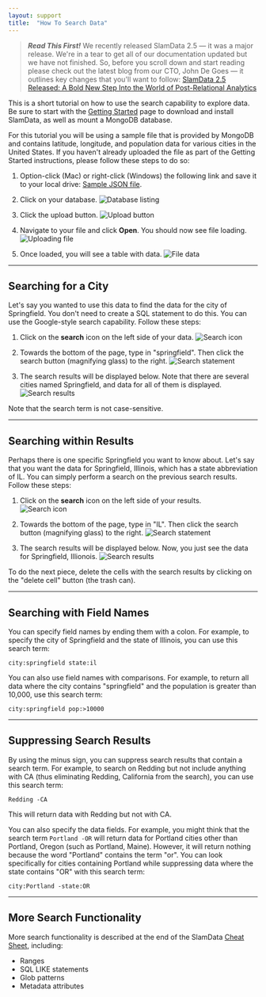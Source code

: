 ```yaml
---
layout: support
title:  "How To Search Data"
---
```


> ***Read This First!***
> We recently released SlamData 2.5 — it was a major release. We're in a tear to get all of our documentation updated but we have not finished. So, before you scroll down and start reading please check out the latest blog from our CTO, John De Goes — it outlines key changes that you'll want to follow: [SlamData 2.5 Released: A Bold New Step Into the World of Post-Relational Analytics](/releases/2016/02/19/slamdata-2-5-released-a-bold-new-step-into-the-world-of-post-relational-analytics.html)


This is a short tutorial on how to use the search capability to explore data. Be sure to start with the [Getting Started](./getting-started.html) page to download and install SlamData, as well as mount a MongoDB database.

For this tutorial you will be using a sample file that is provided by MongoDB and contains latitude, longitude, and population data for various cities in the United States. If you haven't already uploaded the file as part of the Getting Started instructions, please follow these steps to do so:

1. Option-click (Mac) or right-click (Windows) the following link and save it to your local drive: [Sample JSON file](http://media.mongodb.org/zips.json?_ga=1.138295545.8598417.1408291048).

2. Click on your database. 
    ![Database listing](/images/screenshots/getting-started-db-listed.png)

3. Click the upload button. 
    ![Upload button](/images/screenshots/getting-started-upload.png)

4. Navigate to your file and click **Open**. You should now see file loading. 
    ![Uploading file](/images/screenshots/getting-started-file-loading.png)

5. Once loaded, you will see a table with data. 
    ![File data](/images/screenshots/getting-started-file-data.png)


* * *


## Searching for a City
Let's say you wanted to use this data to find the data for the city of Springfield. You don't need to create a SQL statement to do this. You can use the Google-style search capability. Follow these steps:

1. Click on the **search** icon on the left side of your data. 
    ![Search icon](/images/screenshots/how-to-search-icon1.png)

2. Towards the bottom of the page, type in "springfield". Then click the search button (magnifying glass) to the right.
    ![Search statement](/images/screenshots/how-to-search-term1.png)

3. The search results will be displayed below.  Note that there are several cities named Springfield, and data for all of them is displayed. 
    ![Search results](/images/screenshots/how-to-search-results1.png)

Note that the search term is not case-sensitive.


* * *


## Searching within Results
Perhaps there is one specific Springfield you want to know about. Let's say that you want the data for Springfield, Illinois, which has a state abbreviation of IL. You can  simply perform a search on the previous search results. Follow these steps:

1. Click on the **search** icon on the left side of your results.  
    ![Search icon](/images/screenshots/how-to-search-icon2.png)

2. Towards the bottom of the page, type in "IL". Then click the search button (magnifying glass) to the right.
    ![Search statement](/images/screenshots/how-to-search-term2.png)

3. The search results will be displayed below.  Now, you just see the data for
Springfield, Illionois. 
    ![Search results](/images/screenshots/how-to-search-results2.png)

To do the next piece, delete the cells with the search results by clicking on the "delete cell" button (the trash can).



* * *


## Searching with Field Names

You can specify field names by ending them with a colon. For example, to specify the city of  Springfield and the state of Illinois, you can use this search term:

    city:springfield state:il

You can also use field names with comparisons. For example, to return all data where the city contains "springfield" and the population is greater than 10,000, use this search term:

    city:springfield pop:>10000


* * *


## Suppressing Search Results

By using the minus sign, you can suppress search results that contain a search term. For example, to search on Redding but not include anything with CA (thus eliminating Redding, California from the search),  you can use this search term:

    Redding -CA

This will return data with Redding but not with CA.

You can also specify the data fields. For example, you might think that the search term `Portland -OR` will return data for Portland cities other than Portland, Oregon (such as Portland, Maine). However, it will return nothing because the word "Portland" contains the term "or". You can look specifically for cities containing Portland while suppressing data where the state contains "OR" with this search term:

    city:Portland -state:OR


* * *


## More Search Functionality

More search functionality is described at the end of the SlamData 
[Cheat Sheet](http://slamdata.com/support/cheatsheet.pdf), including:

* Ranges
* SQL LIKE statements
* Glob patterns
* Metadata attributes